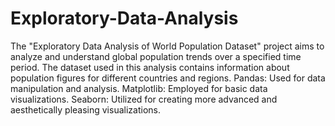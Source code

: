 # Exploratory-Data-Analysis
The "Exploratory Data Analysis of World Population Dataset" project aims to analyze and understand global population trends over a specified time period. The dataset used in this analysis contains information about population figures for different countries and regions.
Pandas: Used for data manipulation and analysis.
Matplotlib: Employed for basic data visualizations.
Seaborn: Utilized for creating more advanced and aesthetically pleasing visualizations.
